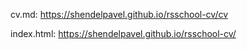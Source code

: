 cv.md: https://shendelpavel.github.io/rsschool-cv/cv

index.html: https://shendelpavel.github.io/rsschool-cv/
